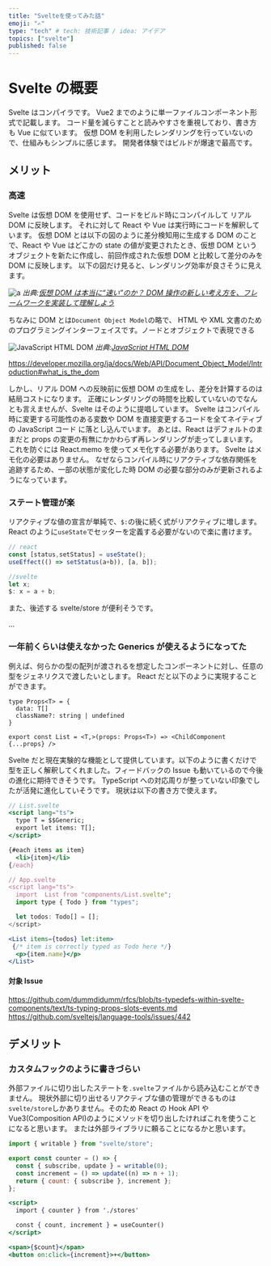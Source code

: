 ```yaml
---
title: "Svelteを使ってみた話"
emoji: "✍️"
type: "tech" # tech: 技術記事 / idea: アイデア
topics: ["svelte"]
published: false
---
```


# Svelte の概要

Svelte はコンパイラです。
Vue2 までのように単一ファイルコンポーネント形式で記載します。
コード量を減らすことと読みやすさを重視しており、書き方も Vue に似ています。
仮想 DOM を利用したレンダリングを行っていないので、仕組みもシンプルに感じます。
開発者体験ではビルドが爆速で最高です。

## メリット

### 高速

Svelte は仮想 DOM を使用せず、コードをビルド時にコンパイルして リアル DOM に反映します。
それに対して React や Vue は実行時にコードを解釈しています。
仮想 DOM とは以下の図のように差分検知用に生成する DOM のことで、React や Vue はどこかの state の値が変更されたとき、仮想 DOM というオブジェクトを新たに作成し、前回作成された仮想 DOM と比較して差分のみを DOM に反映します。
以下の図だけ見ると、レンダリング効率が良さそうに見えます。

![a](https://eh-career.com/image/contents_hub/51/51/51_06.png)
_出典:[仮想 DOM は本当に“速い”のか？ DOM 操作の新しい考え方を、フレームワークを実装して理解しよう](https://eh-career.com/engineerhub/entry/2020/02/18/103000)_

ちなみに DOM とは`Document Object Model`の略で、 HTML や XML 文書のためのプログラミングインターフェイスです。ノードとオブジェクトで表現できる

![JavaScript HTML DOM](https://www.w3schools.com/js/pic_htmltree.gif)
_出典:[JavaScript HTML DOM](https://www.w3schools.com/js/js_htmldom.asp)_

https://developer.mozilla.org/ja/docs/Web/API/Document_Object_Model/Introduction#what_is_the_dom

しかし、リアル DOM への反映前に仮想 DOM の生成をし、差分を計算するのは結局コストになります。
正確にレンダリングの時間を比較していないのでなんとも言えませんが、Svelte はそのように提唱しています。
Svelte はコンパイル時に変更する可能性のある変数や DOM を直接変更するコードを全てネイティブの JavaScript コード に落とし込んでいます。
あとは、React はデフォルトのままだと props の変更の有無にかかわらず再レンダリングが走ってしまいます。
これを防ぐには React.memo を使ってメモ化する必要があります。
Svelte はメモ化の必要はありません。
なぜならコンパイル時にリアクティブな依存関係を追跡するため、一部の状態が変化した時 DOM の必要な部分のみが更新されるようになっています。

### ステート管理が楽

リアクティブな値の宣言が単純で、`$:`の後に続く式がリアクティブに増します。
React のように`useState`でセッターを定義する必要がないので楽に書けます。

```typescript
// react
const [status,setStatus] = useState();
useEffect(() => setStatus(a+b)), [a, b]);

//svelte
let x;
$: x = a + b;
```

また、後述する svelte/store が便利そうです。

...

### 一年前くらいは使えなかった Generics が使えるようになってた

例えば、何らかの型の配列が渡されるを想定したコンポーネントに対し、任意の型をジェネリクスで渡したいとします。
React だと以下のように実現することができます。

```react
type Props<T> = {
  data: T[]
  className?: string | undefined
}

export const List = <T,>(props: Props<T>) => <ChildComponent {...props} />
```

Svelte だと現在実験的な機能として提供しています。以下のように書くだけで型を正しく解釈してくれました。フィードバックの Issue も動いているので今後の進化に期待できそうです。
TypeScript への対応周りが整っていない印象でしたが活発に進化していそうです。
現状は以下の書き方で使えます。

```jsx
// List.svelte
<script lang="ts">
  type T = $$Generic;
  export let items: T[];
</script>

{#each items as item}
  <li>{item}</li>
{/each}

// App.svelte
<script lang="ts">
  import  List from "components/List.svelte";
  import type { Todo } from "types";

  let todos: Todo[] = [];
</script>

<List items={todos} let:item>
 {/* item is correctly typed as Todo here */}
  <p>{item.name}</p>
</List>
```

#### 対象 Issue

https://github.com/dummdidumm/rfcs/blob/ts-typedefs-within-svelte-components/text/ts-typing-props-slots-events.md
https://github.com/sveltejs/language-tools/issues/442

## デメリット

### カスタムフックのように書きづらい

外部ファイルに切り出したステートを`.svelte`ファイルから読み込むことができません。
現状外部に切り出せるリアクティブな値の管理ができるものは`svelte/store`しかありません。そのため React の Hook API や Vue3(Composition API)のようにメソッドを切り出したければこれを使うことになると思います。
または外部ライブラリに頼ることになるかと思います。

```js
import { writable } from "svelte/store";

export const counter = () => {
  const { subscribe, update } = writable(0);
  const increment = () => update((n) => n + 1);
  return { count: { subscribe }, increment };
};
```

```jsx
<script>
  import { counter } from './stores'

  const { count, increment } = useCounter()
</script>

<span>{$count}</span>
<button on:click={increment}>+</button>
```
